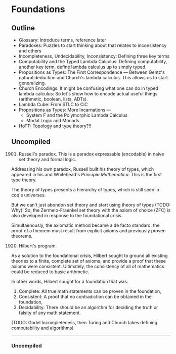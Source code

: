 # Foundations

## Outline
  - Glossary: Introduce terms, reference later
  - Paradoxes: Puzzles to start thinking about that relates to inconsistency and others
  - Incompleteness, Undecidability, Inconsistency: Defining three key terms
  - Computability and the Typed Lambda Calculus: Defining computability, another key term, define lambda calculus up to simply typed.
  - Propositions as Types: The First Correspondence — Between Gentz's natural deduction and Church's lambda calculus. This allows us to start generalizing.
  - Church Encodings: It might be confusing what one can do in typed lambda calculus: So let's show how to encode actual useful things (arithmetic, boolean, lists, ADTs).
  - Lambda Cube: From STLC to CiC
  - Propositions as Types: More Incarnations —
	- System F and the Polymorphic Lambda Calculus
	- Modal Logic and Monads
  - HoTT: Topology and type theory?!!


## Uncompiled

1901. Russell's paradox. This is a paradox expressable (encodable) in naive set theory and formal logic.

Addressing his own paradox, Russell built his theory of types, which appeared in his and Whitehead's *Principia Mathematica*. This is the first type theory.

The theory of types presents a hierarchy of types, which is still seen in coq's universes.

But we can't just abondon set theory and start using theory of types (TODO: Why)! So, the Zermelo-Fraenkel set theory with the axiom of choice (ZFC) is also developed in response to the foundational crisis.

Simultaenously, the axiomatic method became a de facto standard: the proof of a theorem must result from
explicit axioms and previously proven theorems.

1920. Hilbert's program. 

As a solution to the foundational crisis, Hilbert sought to ground all existing theories to 
a finite, complete set of axioms, and provide a proof that these axioms were consistent. Ultimately,
the consistency of all of mathematics could be reduced to basic arithmetic.

In other words, Hilbert sought for a foundation that was:
1. Complete: All true math statements can be proven in the foundation,
2. Consistent: A proof that no contradiction can be obtained in the foundation,
3. Decidability: There should be an algorithm for deciding the truth or falsity
of any math statement.

(TODO: Godel Incompleteness, then Turing and Church takes defining computability and algorithms)

****
### Uncompiled
